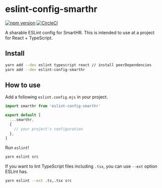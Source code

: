 # eslint-config-smarthr

[![npm version](https://badge.fury.io/js/eslint-config-smarthr.svg)](https://badge.fury.io/js/eslint-config-smarthr)
[![CircleCI](https://circleci.com/gh/kufu/eslint-config-smarthr.svg?style=shield)](https://circleci.com/gh/kufu/eslint-config-smarthr)


A sharable ESLint config for SmartHR.
This is intended to use at a project for React + TypeScript.

## Install

```sh
yarn add --dev eslint typescript react // install peerDependencies
yarn add --dev eslint-config-smarthr
```

## How to use

Add a following `eslint.config.mjs` in your project.

```js
import smarthr from 'eslint-config-smarthr'

export default [
  ...smarthr,
  {
    // your project's configuration
  },
]
```

Run `eslint`!

```sh
yarn eslint src
```

If you want to lint TypeScript files including `.tsx`, you can use `--ext` option ESLint has.

```sh
yarn eslint --ext .ts,.tsx src
```
